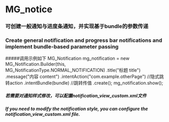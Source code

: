 # MG_notice

### 可创建一般通知与进度条通知，并实现基于bundle的参数传递
### Create general notification and progress bar notifications and implement bundle-based parameter passing


#####调用示例如下
 MG_Notification mg_notification = new MG_Notification.Builder(this, MG_NotificationType.NORMAL_NOTIFICATION)
                .title("标题 title")
                .message("内容  content")
                .intentAction("com.example.otherPage")  //隐式跳转action
                .intentBundle(bundle) //跳转传值
                .create();
        mg_notification.show();


##### 若需要对通知样式修改，可以配置notification_view_custom.xml文件
##### If you need to modify the notification style, you can configure the notification_view_custom.xml file.




